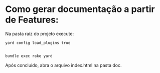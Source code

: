 # Como gerar documentação a partir de Features:

Na pasta raiz do projeto execute:


```
yard config load_plugins true


bundle exec rake yard
```


Após concluído, abra o arquivo index.html na pasta doc.